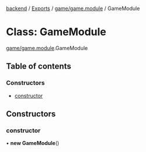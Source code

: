 [backend](../README.md) / [Exports](../modules.md) / [game/game.module](../modules/game_game_module.md) / GameModule

# Class: GameModule

[game/game.module](../modules/game_game_module.md).GameModule

## Table of contents

### Constructors

- [constructor](game_game_module.GameModule.md#constructor)

## Constructors

### constructor

• **new GameModule**()
